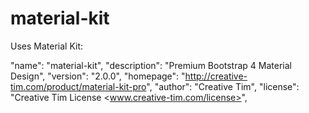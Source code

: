 # material-kit

Uses Material Kit: 

  "name": "material-kit",
  "description": "Premium Bootstrap 4 Material Design",
  "version": "2.0.0",
  "homepage": "http://creative-tim.com/product/material-kit-pro",
  "author": "Creative Tim",
  "license": "Creative Tim License <www.creative-tim.com/license>",
